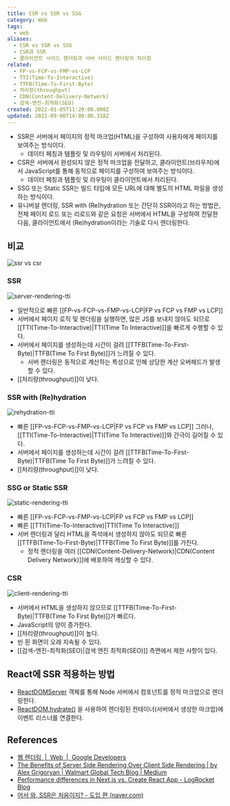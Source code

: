 ```yaml
---
title: CSR vs SSR vs SSG
category: Web
tags:
  - web
aliases:
  - CSR vs SSR vs SSG
  - CSR과 SSR
  - 클라이언트 사이드 렌더링과 서버 사이드 렌더링의 차이점
related:
  - FP-vs-FCP-vs-FMP-vs-LCP
  - TTI(Time-To-Interactive)
  - TTFB(Time-To-First-Byte)
  - 처리량(throughput)
  - CDN(Content-Delivery-Network)
  - 검색-엔진-최적화(SEO)
created: 2022-01-05T11:20:00.000Z
updated: 2022-09-06T14:00:06.318Z
---
```


- SSR은 서버에서 페이지의 정적 마크업(HTML)을 구성하여 사용자에게 페이지를 보여주는 방식이다.
  - 데이터 페칭과 템플릿 및 라우팅이 서버에서 처리된다.
- CSR은 서버에서 완성되지 않은 정적 마크업을 전달하고, 클라이언트(브라우저)에서 JavaScript를 통해 동적으로 페이지를 구성하여 보여주는 방식이다.
  - 데이터 페칭과 템플릿 및 라우팅이 클라이언트에서 처리된다.
- SSG 또는 Static SSR는 빌드 타임에 모든 URL에 대해 별도의 HTML 파일을 생성하는 방식이다.
- 유니버설 렌더링, SSR with (Re)hydration 또는 간단히 SSR이라고 하는 방법은, 전체 페이지 로드 또는 리로드와 같은 요청은 서버에서 HTML을 구성하여 전달한 다음, 클라이언트에서 (Re)hydration이라는 기술로 다시 렌더링한다.

## 비교

![ssr vs csr](https://developers.google.com/web/updates/images/2019/02/rendering-on-the-web/infographic.png)

### SSR

![server-rendering-tti](https://developers.google.com/web/updates/images/2019/02/rendering-on-the-web/server-rendering-tti.png)

- 일반적으로 빠른 [[FP-vs-FCP-vs-FMP-vs-LCP|FP vs FCP vs FMP vs LCP]]
- 서버에서 페이지 로직 및 렌더링을 실행하면, 많은 JS를 보내지 않아도 되므로 [[TTI(Time-To-Interactive)|TTI(Time To Interactive)]]을 빠르게 수행할 수 있다.
- 서버에서 페이지를 생성하는데 시간이 걸려 [[TTFB(Time-To-First-Byte)|TTFB(Time To First Byte)]]가 느려질 수 있다.
  - 서버 렌더링은 동적으로 계산하는 특성으로 인해 상당한 계산 오버헤드가 발생할 수 있다.
- [[처리량(throughput)]]이 낮다.

### SSR with (Re)hydration

![rehydration-tti](https://developers.google.com/web/updates/images/2019/02/rendering-on-the-web/rehydration-tti.png)

- 빠른 [[FP-vs-FCP-vs-FMP-vs-LCP|FP vs FCP vs FMP vs LCP]] 그러나, [[TTI(Time-To-Interactive)|TTI(Time To Interactive)]]와 간극이 길어질 수 있다.
- 서버에서 페이지를 생성하는데 시간이 걸려 [[TTFB(Time-To-First-Byte)|TTFB(Time To First Byte)]]가 느려질 수 있다.
- [[처리량(throughput)]]이 낮다.

### SSG or Static SSR

![static-rendering-tti](https://developers.google.com/web/updates/images/2019/02/rendering-on-the-web/static-rendering-tti.png)

- 빠른 [[FP-vs-FCP-vs-FMP-vs-LCP|FP vs FCP vs FMP vs LCP]]
- 빠른 [[TTI(Time-To-Interactive)|TTI(Time To Interactive)]]
- 서버 렌더링과 달리 HTML을 즉석에서 생성하지 않아도 되므로 빠른 [[TTFB(Time-To-First-Byte)|TTFB(Time To First Byte)]]를 가진다.
  - 정적 렌더링을 여러 [[CDN(Content-Delivery-Network)|CDN(Content Delivery Network)]]에 배포하여 캐싱할 수 있다.

### CSR

![client-rendering-tti](https://developers.google.com/web/updates/images/2019/02/rendering-on-the-web/client-rendering-tti.png)

- 서버에서 HTML을 생성하지 않으므로 [[TTFB(Time-To-First-Byte)|TTFB(Time To First Byte)]]가 빠르다.
- JavaScript의 양이 증가한다.
- [[처리량(throughput)]]이 높다.
- 빈 흰 화면이 오래 지속될 수 있다.
- [[검색-엔진-최적화(SEO)|검색 엔진 최적화(SEO)]] 측면에서 제한 사항이 있다.

## React에 SSR 적용하는 방법

- [ReactDOMServer](https://ko.reactjs.org/docs/react-dom-server.html#gatsby-focus-wrapper) 객체를 통해 Node 서버에서 컴포넌트를 정적 마크업으로 렌더링한다.
- [ReactDOM.hydrate()](https://ko.reactjs.org/docs/react-dom.html#hydrate) 을 사용하여 렌더링된 컨테이너(서버에서 생성한 마크업)에 이벤트 리스너를 연결한다.

## References

- [웹 렌더링  |  Web  |  Google Developers](https://developers.google.com/web/updates/2019/02/rendering-on-the-web#:~:text=SSR%3A%20Server%2DSide%20Rendering%20%2D,browser%2C%20generally%20using%20the%20DOM.)
- [The Benefits of Server Side Rendering Over Client Side Rendering | by Alex Grigoryan | Walmart Global Tech Blog | Medium](https://medium.com/walmartglobaltech/the-benefits-of-server-side-rendering-over-client-side-rendering-5d07ff2cefe8)
- [Performance differences in Next.js vs. Create React App - LogRocket Blog](https://blog.logrocket.com/next-js-vs-create-react-app/)
- [어서 와, SSR은 처음이지? - 도입 편 (naver.com)](https://d2.naver.com/helloworld/7804182)
